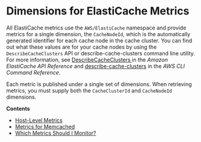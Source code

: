 # Dimensions for ElastiCache Metrics<a name="CacheMetrics.DimensionsAndSets"></a>

 All ElastiCache metrics use the `AWS/ElastiCache` namespace and provide metrics for a single dimension, the `CacheNodeId`, which is the automatically generated identifier for each cache node in the cache cluster\. You can find out what these values are for your cache nodes by using the `DescribeCacheClusters` API or describe\-cache\-clusters command line utility\. For more information, see [DescribeCacheClusters ](https://docs.aws.amazon.com/AmazonElastiCache/latest/APIReference/API_DescribeCacheClusters.html) in the *Amazon ElastiCache API Reference* and [ describe\-cache\-clusters](https://docs.aws.amazon.com/cli/latest/reference/elasticache/describe-cache-clusters.html) in the *AWS CLI Command Reference*\.

Each metric is published under a single set of dimensions\. When retrieving metrics, you must supply both the `CacheClusterId` and `CacheNodeId` dimensions\. 

**Contents**
+ [Host\-Level Metrics](CacheMetrics.HostLevel.md)
+ [Metrics for Memcached](CacheMetrics.Memcached.md)
+ [Which Metrics Should I Monitor?](https://docs.aws.amazon.com/AmazonElastiCache/latest/UserGuide/CacheMetrics.WhichShouldIMonitor.html)